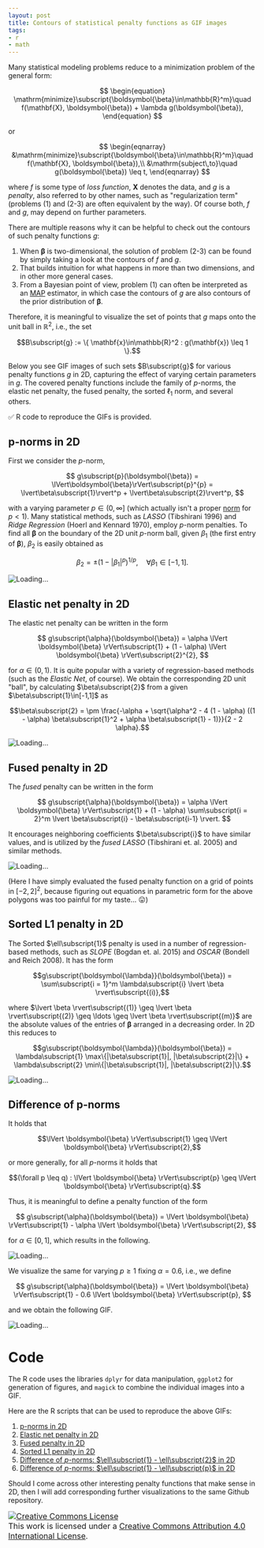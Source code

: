 ```yaml
---
layout: post
title: Contours of statistical penalty functions as GIF images
tags:
- r
- math
---
```


Many statistical modeling problems reduce to a minimization problem of the general form:

$$
\begin{equation}
\mathrm{minimize}\subscript{\boldsymbol{\beta}\in\mathbb{R}^m}\quad f(\mathbf{X}, \boldsymbol{\beta}) + \lambda g(\boldsymbol{\beta}),
\end{equation}
$$

or

$$
\begin{eqnarray}
&\mathrm{minimize}\subscript{\boldsymbol{\beta}\in\mathbb{R}^m}\quad f(\mathbf{X}, \boldsymbol{\beta}),\\
&\mathrm{subject\,to}\quad g(\boldsymbol{\beta}) \leq t,
\end{eqnarray}
$$

where $f$ is some type of *loss function*, $\mathbf{X}$ denotes the data, and $g$ is a *penalty*, also referred to by other names, such as "regularization term" (problems (1) and (2-3) are often equivalent by the way). Of course both, $f$ and $g$, may depend on further parameters.

There are multiple reasons why it can be helpful to check out the contours of such penalty functions $g$:

1. When $\boldsymbol{\beta}$ is two-dimensional, the solution of problem (2-3) can be found by simply taking a look at the contours of $f$ and $g$.
2. That builds intuition for what happens in more than two dimensions, and in other more general cases.
3. From a Bayesian point of view, problem (1) can often be interpreted as an [MAP](https://en.wikipedia.org/wiki/Maximum_a_posteriori_estimation) estimator, in which case the contours of $g$ are also contours of the prior distribution of $\boldsymbol{\beta}$.

Therefore, it is meaningful to visualize the set of points that $g$ maps onto the unit ball in $\mathbb{R}^2$, i.e., the set

$$B\subscript{g} := \{ \mathbf{x}\in\mathbb{R}^2 : g(\mathbf{x}) \leq 1 \}.$$

Below you see GIF images of such sets $B\subscript{g}$ for various penalty functions $g$ in 2D, capturing the effect of varying certain parameters in $g$. The covered penalty functions include the family of $p$-norms, the elastic net penalty, the fused penalty, the sorted $\ell_1$ norm, and several others.

:white_check_mark: R code to reproduce the GIFs is provided.

## p-norms in 2D

First we consider the $p$-norm,

$$
g\subscript{p}(\boldsymbol{\beta}) = \lVert\boldsymbol{\beta}\rVert\subscript{p}^{p} = \lvert\beta\subscript{1}\rvert^p + \lvert\beta\subscript{2}\rvert^p,
$$

with a varying parameter $p \in (0, \infty]$ (which actually isn't a proper [norm](https://en.wikipedia.org/wiki/Norm_(mathematics)) for $p < 1$). Many statistical methods, such as *LASSO* (Tibshirani 1996) and *Ridge Regression* (Hoerl and Kennard 1970), employ $p$-norm penalties. To find all $\boldsymbol{\beta}$ on the boundary of the 2D unit $p$-norm ball, given $\beta_1$ (the first entry of $\boldsymbol{\beta}$), $\beta_2$ is easily obtained as

$$\beta_2 = \pm (1-|\beta_1|^p)^{1/p}, \quad \forall\beta_1\in[-1, 1].$$

<img src="/images/penalty_function_contours/p-norm_balls.gif" alt="Loading..." title="p-norm balls">

<!-- When the loss function $f$ is the mean squared error, its contours are ellipses centered at the least squares solution. The solution to the constrained minimization problem in this case lies at the point, at which the contours of $f$ and the $t$-"norm"-ball of $g$ meet for the first time, as shown in the following GIF image.

TODO: GIF

We observe that for $p \leq 1$ one of the $\beta\subscript{i}$s tends to be equal to zero, i.e., the solution is *sparse*. -->

## Elastic net penalty in 2D

The elastic net penalty can be written in the form

$$
g\subscript{\alpha}(\boldsymbol{\beta}) = \alpha \lVert \boldsymbol{\beta} \rVert\subscript{1} + (1 - \alpha) \lVert \boldsymbol{\beta} \rVert\subscript{2}^{2},
$$

for $\alpha\in(0,1)$. It is quite popular with a variety of regression-based methods (such as the *Elastic Net*, of course). We obtain the corresponding 2D unit "ball", by calculating $\beta\subscript{2}$ from a given $\beta\subscript{1}\in[-1,1]$ as

$$\beta\subscript{2} = \pm \frac{-\alpha + \sqrt{\alpha^2 - 4 (1 - \alpha) ((1 - \alpha) \beta\subscript{1}^2 + \alpha \beta\subscript{1} - 1)}}{2 - 2 \alpha}.$$

<img src="/images/penalty_function_contours/elastic_net_balls.gif" alt="Loading..." title="elastic net balls">

## Fused penalty in 2D

The *fused* penalty can be written in the form

$$
g\subscript{\alpha}(\boldsymbol{\beta}) = \alpha \lVert \boldsymbol{\beta} \rVert\subscript{1} + (1 - \alpha) \sum\subscript{i = 2}^m \lvert \beta\subscript{i} - \beta\subscript{i-1} \rvert.
$$

It encourages neighboring coefficients $\beta\subscript{i}$ to have similar values, and is utilized by the *fused LASSO* (Tibshirani et. al. 2005) and similar methods.

<img src="/images/penalty_function_contours/fused_penalty_balls.gif" alt="Loading..." title="fused penalty">

(Here I have simply evaluated the fused penalty function on a grid of points in $[-2,2]^2$, because figuring out equations in parametric form for the above polygons was too painful for my taste... :stuck_out_tongue:)

## Sorted L1 penalty in 2D

The Sorted $\ell\subscript{1}$ penalty is used in a number of regression-based methods, such as *SLOPE* (Bogdan et. al. 2015) and *OSCAR* (Bondell and Reich 2008). It has the form

$$g\subscript{\boldsymbol{\lambda}}(\boldsymbol{\beta}) = \sum\subscript{i = 1}^m \lambda\subscript{i} \lvert \beta \rvert\subscript{(i)},$$

where $\lvert \beta \rvert\subscript{(1)} \geq \lvert \beta \rvert\subscript{(2)} \geq \ldots \geq \lvert \beta \rvert\subscript{(m)}$ are the absolute values of the entries of $\boldsymbol{\beta}$ arranged in a decreasing order. In 2D this reduces to

$$g\subscript{\boldsymbol{\lambda}}(\boldsymbol{\beta}) = \lambda\subscript{1} \max\{|\beta\subscript{1}|, |\beta\subscript{2}|\} + \lambda\subscript{2} \min\{|\beta\subscript{1}|, |\beta\subscript{2}|\}.$$

<img src="/images/penalty_function_contours/sorted_L1_balls.gif" alt="Loading..." title="sorted L1 norm balls">

## Difference of p-norms

It holds that

$$\lVert \boldsymbol{\beta} \rVert\subscript{1} \geq \lVert \boldsymbol{\beta} \rVert\subscript{2},$$

or more generally, for all $p$-norms it holds that

$$(\forall p \leq q) : \lVert \boldsymbol{\beta} \rVert\subscript{p} \geq \lVert \boldsymbol{\beta} \rVert\subscript{q}.$$

Thus, it is meaningful to define a penalty function of the form

$$
g\subscript{\alpha}(\boldsymbol{\beta}) = \lVert \boldsymbol{\beta} \rVert\subscript{1} - \alpha \lVert \boldsymbol{\beta} \rVert\subscript{2},
$$

for $\alpha\in[0,1]$, which results in the following.

<img src="/images/penalty_function_contours/l1-l2_balls.gif" alt="Loading..." title="l1 norm minus l2 norm balls">

We visualize the same for varying $p \geq 1$ fixing $\alpha = 0.6$, i.e., we define

$$
g\subscript{\alpha}(\boldsymbol{\beta}) = \lVert \boldsymbol{\beta} \rVert\subscript{1} - 0.6 \lVert \boldsymbol{\beta} \rVert\subscript{p},
$$

and we obtain the following GIF.

<img src="/images/penalty_function_contours/l1-lp_balls.gif" alt="Loading..." title="l1 norm minus lp norm balls">

# Code

The R code uses the libraries `dplyr` for data manipulation, `ggplot2` for generation of figures, and `magick` to combine the individual images into a GIF.

Here are the R scripts that can be used to reproduce the above GIFs:

1. [p-norms in 2D](https://github.com/agisga/2D_norm_balls/blob/master/R/p-norm.R)
2. [Elastic net penalty in 2D](https://github.com/agisga/2D_norm_balls/blob/master/R/elastic_net.R)
3. [Fused penalty in 2D](https://github.com/agisga/2D_norm_balls/blob/master/R/fused.R)
4. [Sorted L1 penalty in 2D](https://github.com/agisga/2D_norm_balls/blob/master/R/sorted_L1.R)
5. [Difference of $p$-norms: $\ell\subscript{1} - \ell\subscript{2}$ in 2D](https://github.com/agisga/2D_norm_balls/blob/master/R/l1-l2.R)
6. [Difference of $p$-norms: $\ell\subscript{1} - \ell\subscript{p}$ in 2D](https://github.com/agisga/2D_norm_balls/blob/master/R/l1-lp.R)

Should I come across other interesting penalty functions that make sense in 2D, then I will add corresponding further visualizations to the same Github repository.

<font size="3">
<a rel="license" href="http://creativecommons.org/licenses/by/4.0/"><img alt="Creative Commons License" style="border-width:0" src="https://i.creativecommons.org/l/by/4.0/80x15.png" /></a><br />This work is licensed under a <a rel="license" href="http://creativecommons.org/licenses/by/4.0/">Creative Commons Attribution 4.0 International License</a>.
</font>
